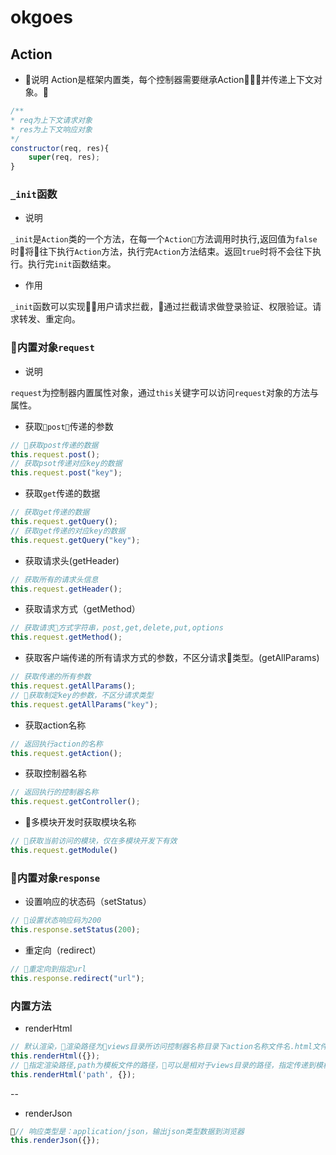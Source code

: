 # okgoes
## Action
- 说明
Action是框架内置类，每个控制器需要继承Action，并传递上下文对象。
```js
/**
* req为上下文请求对象
* res为上下文响应对象
*/
constructor(req, res){
    super(req, res);
}
```
### `_init`函数
- 说明 

`_init`是`Action`类的一个方法，在每一个`Action`方法调用时执行,返回值为`false`时将往下执行`Action`方法，执行完`Action`方法结束。返回`true`时将不会往下执行。执行完`init`函数结束。
- 作用

`_init`函数可以实现用户请求拦截，通过拦截请求做登录验证、权限验证。请求转发、重定向。
### 内置对象`request`
- 说明

 `request`为控制器内置属性对象，通过`this`关键字可以访问`request`对象的方法与属性。

 - 获取`post`传递的参数
 ```js
 // 获取post传递的数据
 this.request.post();
 // 获取psot传递对应key的数据
 this.request.post("key");
 ```
 - 获取`get`传递的数据
 ```js
 // 获取get传递的数据
 this.request.getQuery();
 // 获取get传递的对应key的数据
 this.request.getQuery("key");
 ```
- 获取请求头(getHeader)
```js
// 获取所有的请求头信息
this.request.getHeader();
```
- 获取请求方式（getMethod）
```js
// 获取请求方式字符串，post,get,delete,put,options
this.request.getMethod();
```
- 获取客户端传递的所有请求方式的参数，不区分请求类型。(getAllParams)
```js
// 获取传递的所有参数
this.request.getAllParams();
// 获取制定key的参数，不区分请求类型
this.request.getAllParams("key");
```
- 获取action名称
```js
// 返回执行action的名称
this.request.getAction();
```
- 获取控制器名称
```js
// 返回执行的控制器名称
this.request.getController();
```
- 多模块开发时获取模块名称
```js
// 获取当前访问的模块，仅在多模块开发下有效
this.request.getModule()
```
### 内置对象`response`
- 设置响应的状态码（setStatus）
```js
// 设置状态响应码为200
this.response.setStatus(200);
```
- 重定向（redirect）
```js
// 重定向到指定url
this.response.redirect("url");
```
### 内置方法
- renderHtml
```js
// 默认渲染，渲染路径为views目录所访问控制器名称目录下action名称文件名.html文件。指定传递到模板的参数
this.renderHtml({});
// 指定渲染路径,path为模板文件的路径，可以是相对于views目录的路径，指定传递到模板的参数
this.renderHtml('path', {});
```
--
- renderJson
```js
// 响应类型是：application/json，输出json类型数据到浏览器
this.renderJson({});
```